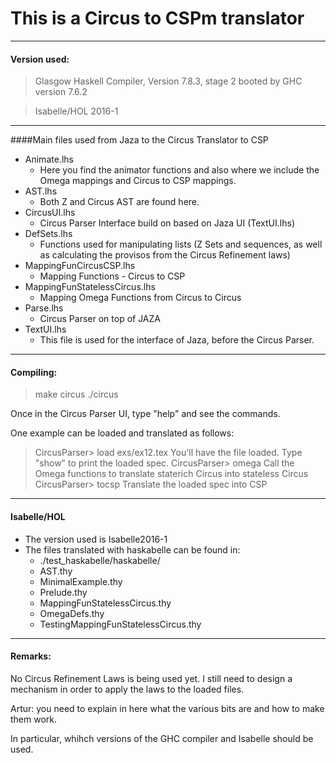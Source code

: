 # This is a Circus to CSPm translator

***
#### Version used:

> Glasgow Haskell Compiler, Version 7.8.3, stage 2 booted by GHC version 7.6.2

> Isabelle/HOL 2016-1
***

####Main files used from Jaza to the Circus Translator to CSP

* Animate.lhs
	+ Here you find the animator functions and also where we include the Omega mappings and Circus to CSP mappings.
* AST.lhs
	+ Both Z and Circus AST are found here.
* CircusUI.lhs
	+ Circus Parser Interface build on based on Jaza UI (TextUI.lhs)
* DefSets.lhs
	+ Functions used for manipulating lists (Z Sets and sequences, as well as calculating the provisos from the Circus Refinement laws)
* MappingFunCircusCSP.lhs
	+ Mapping Functions - Circus to CSP
* MappingFunStatelessCircus.lhs
	+ Mapping Omega Functions from Circus to Circus
* Parse.lhs
	+ Circus Parser on top of JAZA
* TextUI.lhs
	+ This file is used for the interface of Jaza, before the Circus Parser.

***
#### Compiling:
> make circus
> ./circus

Once in the Circus Parser UI, type "help" and see the commands.

One example can be loaded and translated as follows:

> CircusParser> load exs/ex12.tex
You'll have the file loaded. Type "show" to print the loaded spec.
> CircusParser> omega
Call the Omega functions to translate staterich Circus into stateless Circus
> CircusParser> tocsp
Translate the loaded spec into CSP


***
#### Isabelle/HOL

* The version used is Isabelle2016-1
* The files translated with haskabelle can be found in:
  + ./test_haskabelle/haskabelle/
  + AST.thy
  + MinimalExample.thy
  + Prelude.thy
  + MappingFunStatelessCircus.thy
  + OmegaDefs.thy
  + TestingMappingFunStatelessCircus.thy

***
#### Remarks:
No Circus Refinement Laws is being used yet. I still need to design
a mechanism in order to apply the laws to the loaded files.

Artur: you need to explain in here what the various bits are and how to make them work.

In particular, whihch versions of the GHC compiler and Isabelle should be used.